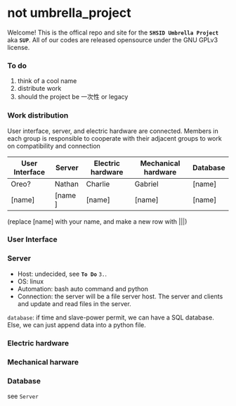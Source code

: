 # not umbrella_project

Welcome! This is the offical repo and site for the **`SHSID Umbrella Project`** aka **`SUP`**. All of our codes are released opensource under the GNU GPLv3 license.  

### To do
1. think of a cool name
2. distribute work
3. should the project be 一次性 or legacy

### Work distribution
User interface, server, and electric hardware are connected. Members in each group is responsible to cooperate with their adjacent groups to work on compatibility and connection

User Interface | Server | Electric hardware | Mechanical hardware | Database
--- | --- | --- | --- | ---
Oreo? | Nathan | Charlie | Gabriel | [name]
[name] | [name ]| [name] | [name] | [name]

(replace [name] with your name, and make a new row with |||)

### User Interface

### Server 
- Host: undecided, see **`To Do`** `3.`.
- OS: linux
- Automation: bash auto command and python
- Connection: the server will be a file server host. The server and clients and update and read files in the server.

`database`: if time and slave-power permit, we can have a SQL database. Else, we can just append data into a python file.

### Electric hardware
### Mechanical harware
### Database
see `Server`
